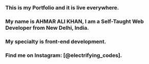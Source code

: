 ### This is my Portfolio and it is live everywhere.

### My name is AHMAR ALI KHAN, I am a Self-Taught Web Developer from New Delhi, India.

### My specialty is front-end development.

### Find me on Instagram: [@electrifying_codes].

[instagram]: https://instagram.com/heal_electrifying
